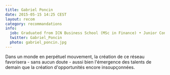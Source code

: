 ```yaml
---
title: Gabriel Poncin
date: 2015-05-15 14:25 CEST
layout: recom
category: recommandations
info:
  job: Graduated from ICN Business School (MSc in Finance) • Junior Consultant at KPMG • Startup | French Tech | LornTech
  twitter: Gabriel_Poncin
  photo: gabriel_poncin.jpg
---
```


Dans un monde en perpétuel mouvement, la création de ce réseau favorisera - sans aucun doute - aussi bien l'émergence des talents de demain que la création d'opportunités encore insoupçonnées.